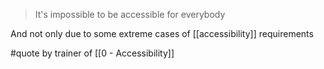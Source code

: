 > It's impossible to be accessible for everybody

And not only due to some extreme cases of [[accessibility]] requirements

 #quote by trainer of [[0 - Accessibility]]